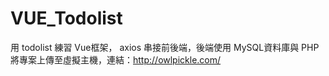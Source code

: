 # VUE_Todolist

用 todolist 練習 Vue框架， axios 串接前後端，後端使用 MySQL資料庫與 PHP
將專案上傳至虛擬主機，連結：http://owlpickle.com/
